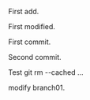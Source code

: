 First add.

First modified.

First commit.

Second commit.

Test git rm --cached ...

modify branch01.
